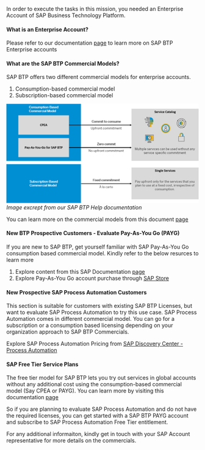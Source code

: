 In order to execute the tasks in this mission, you needed an Enterprise Account of SAP Business Technology Platform.

#### What is an Enterprise Account? 

Please refer to our documentation [page](https://help.sap.com/docs/BTP/65de2977205c403bbc107264b8eccf4b/171511cc425c4e079d0684936486eee6.html) to learn more on SAP BTP Enterprise accounts

#### What are the SAP BTP Commercial Models?

SAP BTP offers two different commercial models for enterprise accounts.

1. Consumption-based commercial model
2. Subscription-based commercial model

![SAP BTP Commercials!](../99_Images/SAP_BTP_Commercial_Model.png)
*Image excrept from our SAP BTP Help documentation*


You can learn more on the commercial models from this document  [page](https://help.sap.com/docs/BTP/65de2977205c403bbc107264b8eccf4b/263d40009a5a4237a62e8f5c05ee641e.html)

#### New BTP Prospective Customers - Evaluate Pay-As-You Go (PAYG) 
If you are new to SAP BTP, get yourself familiar with SAP Pay-As-You Go consumption based commercial model.  Kindly refer to the below resurces to learn more
1. Explore content from this SAP Documentation [page](https://help.sap.com/docs/BTP/65de2977205c403bbc107264b8eccf4b/7047eb4a15a84ac7be3c8612179e6d1f.html)
2. Explore Pay-As-You Go account purchase through [SAP Store](https://store.sap.com/dcp/en/news-blogs/announcements/get-started-commitment-free-with-pay-as-you-go-for-sap-btp-now-available-on-sap-store)

#### New Prospective SAP Process Automation Customers 
This section is suitable for customers with existing SAP BTP Licenses, but  want to evaluate SAP Process Automation to try this use case. SAP Process Automation comes in different commercial model. You can go for a subscription or a consumption based licensing depending on your organization approach to SAP BTP Commercials.

Explore SAP Process Automation Pricing from [SAP Discovery Center - Process Automation](https://discovery-center.cloud.sap/serviceCatalog/process-automation?region=all&tab=service_plan)
#### SAP Free Tier Service Plans

The free tier model for SAP BTP lets you try out services in global accounts without any additional cost using the consumption-based commercial model (Say CPEA or PAYG). You can learn more by visiting this documentation [page](https://help.sap.com/docs/BTP/65de2977205c403bbc107264b8eccf4b/524e1081d8dc4b0f9d055a6bec383ec3.html?locale=en-US)

So if you are planning to evaluate SAP Process Automation and do not have the required licenses, you can get started with a SAP BTP PAYG account and subscribe to SAP Process Automation Free Tier entitlement. 

For any additional informaiton, kindly get in touch with your SAP Account representative for more details on the commercials. 
